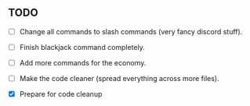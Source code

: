 ## TODO
- [ ] Change all commands to slash commands (very fancy discord stuff).
- [ ] Finish blackjack command completely.

- [ ] Add more commands for the economy.
- [ ] Make the code cleaner (spread everything across more files).
- [x] Prepare for code cleanup
